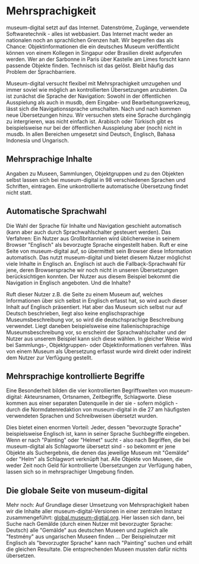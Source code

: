 # Mehrsprachigkeit

museum-digital setzt auf das Internet. Datenströme, Zugänge, verwendete Softwaretechnik - alles ist webbasiert. Das Internet macht weder an nationalen noch an sprachlichen Grenzen halt. Wir begreifen das als Chance: Objektinformationen die ein deutsches Museum veröffentlicht können von einem Kollegen in Singapur oder Brasilien direkt aufgerufen werden. Wer an der Sarbonne in Paris über Kastelle am Limes forscht kann passende Objekte finden. Technisch ist das gelöst. Bleibt häufig das Problem der Sprachbarriere.

Museum-digital versucht flexibel mit Mehrsprachigkeit umzugehen und immer soviel wie möglich an kontrollierten Übersetzungen anzubieten. Da ist zunächst die Sprache der Navigation: Sowohl in der öffentlichen Ausspielung als auch in musdb, dem Eingabe- und Bearbeitungswerkzeug, lässt sich die Navigationssprache umschalten. Nach und nach kommen neue Übersetzungen hinzu. Wir versuchen stets eine Sprache durchgängig zu intergrieren, was nicht einfach ist. Arabisch oder Türkisch gibt es beispielsweise nur bei der öffentlichen Ausspielung aber (noch) nicht in musdb. In allen Bereichen umgesetzt sind Deutsch, Englisch, Bahasa Indonesia und Ungarisch.

## Mehrsprachige Inhalte

Angaben zu Museen, Sammlungen, Objektgruppen und zu den Objekten selbst lassen sich bei museum-digital in 98 verschiedenen Sprachen und Schriften, eintragen. Eine unkontrollierte automatische Übersetzung findet nicht statt.

## Automatische Sprachwahl

Die Wahl der Sprache für Inhalte und Navigation geschieht automatisch (kann aber auch durch Sprachwahlschalter gesteuert werden). Das Verfahren: Ein Nutzer aus Großbritannien wird üblicherweise in seinem Browser "Englisch" als bevorzugte Sprache eingestellt haben. Ruft er eine Seite von museum-digital auf, so übermittelt sein Browser diese Information automatisch. Das nutzt museum-digital und bietet diesem Nutzer möglichst viele Inhalte in Englisch an. Englisch ist auch die Fallback-Sprachwahl für jene, deren Browsersprache wir noch nicht in unseren Übersetzungen berücksichtigen konnten. Der Nutzer aus diesem Beispiel bekommt die Navigation in Englisch angeboten. Und die Inhalte?

Ruft dieser Nutzer z.B. die Seite zu einem Museum auf, welches Informationen über sich selbst in Englisch erfasst hat, so wird auch dieser Inhalt auf Englisch präsentiert. Hat aber das Museum sich selbst nur auf Deutsch beschrieben, liegt also keine englischsprachige Museumsbeschreibung vor, so wird die deutschsprachige Beschreibung verwendet. Liegt daneben beispielsweise eine italienischsprachige Museumsbeschreibung vor, so erscheint der Sprachwahlschalter und der Nutzer aus unserem Beispiel kann sich diese wählen. In gleicher Weise wird bei Sammlungs-, Objektgruppen- oder Objektinformationen verfahren. Was von einem Museum als Übersetzung erfasst wurde wird direkt oder indirekt dem Nutzer zur Verfügung gestellt.

## Mehrsprachige kontrollierte Begriffe

Eine Besonderheit bilden die vier kontrollierten Begriffswelten von museum-digital: Akteursnamen, Ortsnamen, Zeitbegriffe, Schlagworte. Diese kommen aus einer separaten Datenquelle in der sie - sofern möglich - durch die Normdatenredaktion von museum-digital in die 27 am häufigsten verwendeten Sprachen und Schreibweisen übersetzt wurden.

Dies bietet einen enormen Vorteil: Jeder, dessen "bevorzugte Sprache" beispielsweise Englisch ist, kann in seiner Sprache Suchbegriffe eingeben. Wenn er nach "Painting" oder "Helmet" sucht - also nach Begriffen, die bei museum-digital als Schlagworte übersetzt sind - so bekommt er jene Objekte als Suchergebnis, die denen das jeweilige Museum mit "Gemälde" oder "Helm" als Schlagwort verknüpft hat. Alle Objekte von Museen, die weder Zeit noch Geld für kontrollierte Übersetzungen zur Verfügung haben, lassen sich so in mehrsprachiger Umgebung finden.

## Die globale Seite von museum-digital

Mehr noch: Auf Grundlage dieser Umsetzung von Mehrsprachigkeit haben wir die Inhalte aller museum-digital-Versionen in einer zentralen Instanz zusammengeführt: [global.museum-digtial.org](https://global.museum-digital.org). Hier lassen sich dann, bei Suche nach Gemälde (durch einen Nutzer mit bevorzugter Sprache: Deutsch) alle "Gemälde" aus deutschen Museen und zugleich alle "festmény" aus ungarischen Museen finden ... Der Beispielnutzer mit Englisch als "bevorzugter Sprache" kann nach "Painting" suchen und erhält die gleichen Resultate. Die entsprechenden Museen mussten dafür nichts übersetzen.

